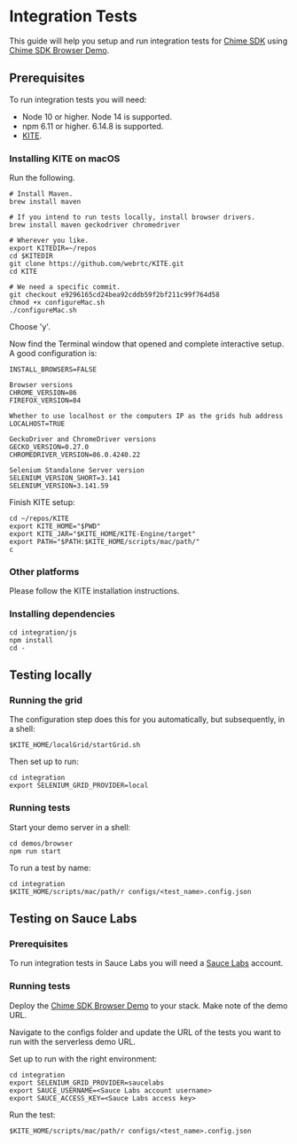 # Integration Tests

This guide will help you setup and run integration tests for [Chime SDK](https://github.com/aws/amazon-chime-sdk-js) using [Chime SDK Browser Demo](https://github.com/aws/amazon-chime-sdk-js/tree/master/demos/browser).

## Prerequisites

To run integration tests you will need:

- Node 10 or higher. Node 14 is supported.
- npm 6.11 or higher. 6.14.8 is supported.
- [KITE](https://github.com/webrtc/KITE).

### Installing KITE on macOS

Run the following.

```shell
# Install Maven.
brew install maven

# If you intend to run tests locally, install browser drivers.
brew install maven geckodriver chromedriver

# Wherever you like.
export KITEDIR=~/repos
cd $KITEDIR
git clone https://github.com/webrtc/KITE.git
cd KITE

# We need a specific commit.
git checkout e9296165cd24bea92cddb59f2bf211c99f764d58
chmod +x configureMac.sh
./configureMac.sh
```

Choose 'y'.

Now find the Terminal window that opened and complete interactive setup. A good configuration is:

```
INSTALL_BROWSERS=FALSE

Browser versions
CHROME_VERSION=86
FIREFOX_VERSION=84

Whether to use localhost or the computers IP as the grids hub address
LOCALHOST=TRUE

GeckoDriver and ChromeDriver versions
GECKO_VERSION=0.27.0
CHROMEDRIVER_VERSION=86.0.4240.22

Selenium Standalone Server version
SELENIUM_VERSION_SHORT=3.141
SELENIUM_VERSION=3.141.59
```

Finish KITE setup:

```shell
cd ~/repos/KITE
export KITE_HOME="$PWD"
export KITE_JAR="$KITE_HOME/KITE-Engine/target"
export PATH="$PATH:$KITE_HOME/scripts/mac/path/"
c
```

### Other platforms

Please follow the KITE installation instructions.

### Installing dependencies

```shell
cd integration/js
npm install
cd -
```

## Testing locally

### Running the grid

The configuration step does this for you automatically, but subsequently, in a shell:

```shell
$KITE_HOME/localGrid/startGrid.sh
```

Then set up to run:

```shell
cd integration
export SELENIUM_GRID_PROVIDER=local
```

### Running tests

Start your demo server in a shell:

```
cd demos/browser
npm run start
```

To run a test by name:

```shell
cd integration
$KITE_HOME/scripts/mac/path/r configs/<test_name>.config.json
```

## Testing on Sauce Labs

### Prerequisites

To run integration tests in Sauce Labs you will need a [Sauce Labs](https://saucelabs.com/) account.

### Running tests

Deploy the [Chime SDK Browser Demo](https://github.com/aws/amazon-chime-sdk-js/tree/master/demos/serverless) to your stack. Make note of the demo URL.

Navigate to the configs folder and update the URL of the tests you want to run with the serverless demo URL.

Set up to run with the right environment:

```shell
cd integration
export SELENIUM_GRID_PROVIDER=saucelabs
export SAUCE_USERNAME=<Sauce Labs account username>
export SAUCE_ACCESS_KEY=<Sauce Labs access key>
```

Run the test:

```shell
$KITE_HOME/scripts/mac/path/r configs/<test_name>.config.json
```
